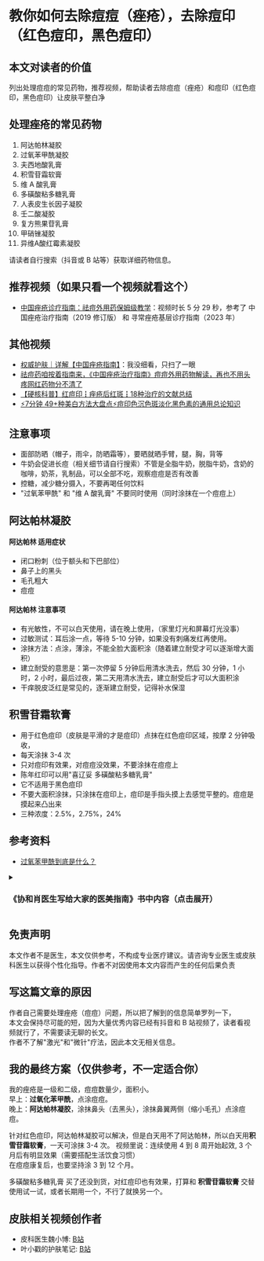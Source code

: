 # 教你如何去除痘痘（痤疮），去除痘印（红色痘印，黑色痘印）

## 本文对读者的价值
列出处理痘痘的常见药物，推荐视频，帮助读者去除痘痘（痤疮）和痘印（红色痘印，黑色痘印）让皮肤平整白净

## 处理痤疮的常见药物
1. 阿达帕林凝胶
1. 过氧苯甲酰凝胶
1. 夫西地酸乳膏
1. 积雪苷霜软膏
1. 维 A 酸乳膏
1. 多磺酸粘多糖乳膏
1. 人表皮生长因子凝胶
1. 壬二酸凝胶
1. 复方熊果苷乳膏
1. 甲硝锉凝胶
1. 异维A酸红霉素凝胶

请读者自行搜索（抖音或 B 站等）获取详细药物信息。

## 推荐视频（如果只看一个视频就看这个）
- [中国痤疮诊疗指南：祛痘外用药保姆级教学](https://www.bilibili.com/video/BV1Ei4y1r7rX/)：视频时长 5 分 29 秒，参考了 中国痤疮治疗指南（2019 修订版） 和 寻常痤疮基层诊疗指南（2023 年）

## 其他视频
- [权威护肤｜详解【中国痤疮指南】](bilibili.com/video/BV1BT411B7tZ/)：我没细看，只扫了一眼
- [祛痘药咱按着指南来，《中国痤疮治疗指南》痘痘外用药物解读，再也不用头疼网红药物分不清了](https://www.bilibili.com/video/BV1XY411K7fp)
- [【硬核科普】红痘印┇痤疮后红斑┇18种治疗的文献总结](https://www.bilibili.com/video/BV1DW421A7xD)
- [⚡7分钟 49+种美白方法大盘点⚡痘印色沉色斑淡化黑色素的通用总论知识](bilibili.com/video/BV1Lx421Q7f5/)

## 注意事项
- 面部防晒（帽子，雨伞，防晒霜等），要晒就晒手臂，腿，胸，背等
- 牛奶会促进长痘（相关细节请自行搜索）不管是全脂牛奶，脱脂牛奶，含奶的咖啡，奶茶，乳制品，可以全部不吃，观察痘痘是否有改善
- 控糖，减少糖分摄入，不要再喝任何饮料
- "过氧苯甲酰" 和 "维 A 酸乳膏" 不要同时使用（同时涂抹在一个痘痘上）

## 阿达帕林凝胶
#### 阿达帕林 适用症状
- 闭口粉刺（位于额头和下巴部位）
- 鼻子上的黑头
- 毛孔粗大
- 痘痘

#### 阿达帕林 注意事项
- 有光敏性，不可以白天使用，请在晚上使用，（家里灯光和屏幕灯光没事）
- 过敏测试：耳后涂一点，等待 5-10 分钟，如果没有刺痛发红再使用。
- 涂抹方法：点涂，薄涂，不能全脸大面积涂（随着建立耐受才可以逐渐增大面积）
- 建立耐受的意思是：第一次停留 5 分钟后用清水洗去，然后 30 分钟，1 小时，2 小时，最后过夜，第二天用清水洗去，建立耐受后才可以大面积涂
- 干痒脱皮泛红是常见的，逐渐建立耐受，记得补水保湿

## 积雪苷霜软膏
- 用于红色痘印（皮肤是平滑的才是痘印）点抹在红色痘印区域，按摩 2 分钟吸收，
- 每天涂抹 3-4 次
- 只对痘印有效果，对痘痘没效果，不要涂抹在痘痘上
- 陈年红印可以用"喜辽妥 多磺酸粘多糖乳膏"
- 它不适用于黑色痘印
- 不要大面积涂抹，只涂抹在痘印上，痘印是手指头摸上去感觉平整的。痘痘是摸起来凸出来
- 三种浓度：2.5%，2.75%，24%

## 参考资料
- [过氧苯甲酰到底是什么？](http://www.pumcderm.net/list/174/697.html)

<details>
  <summary><h3>《协和肖医生写给大家的医美指南》书中内容（点击展开）</h3></summary>
刷酸，以前叫果酸换肤。
利用中高浓度的酸性凝胶腐蚀掉表面的角质层。
不限于果酸，水杨酸，壬二酸，维 A 酸等等。

果酸：医用浓度是 20%～70%，家用护肤品的浓度是  5% 左右。
果酸就是单纯的化学剥脱，没有什么副作用。

水杨酸：医用浓度  10%～20%，家用浓度是  0.5%～2%。
剥脱效果稍微弱一点，不如果酸，
好处是有一定抗炎效果，如果长红色痘痘，水杨酸的效果比果酸好。

壬二酸：医用浓度 10%～30%，家用护肤品中比较少见。
主要用于脸上角质层比较厚的地方。
缺点是用完之后，皮肤灼烧刺痒的感觉比较明显。

根据皮肤的状况和位置的不同，所用酸的浓度也不同，
面部一般  20%～30% 的浓度，眼睑不适合刷酸，皮肤很薄。
如果后背皮肤特别厚的痘痘和闭口，浓度  70%。

多久做一次医美刷酸？间隔一个月。
如果以后规律进行，两周一次比较合理，最频繁也不要一周一次。
不建议同时用医美刷酸和家用含酸护肤品。
大于等于 2 次刷酸如果皮肤变得更糟糕或者敏感，及时停止，并且去皮肤科门诊就诊。

### 无论医美刷酸还是日常酸性护肤品
原理完全相同，区别是酸的类别和浓度。
一定要在有资质的医疗机构，用医用级别的果酸，水杨酸或者壬二酸。
无论任何浓度的维 A 酸，都必须经过皮肤科医生开处方。
</details>

## 免责声明
本文作者不是医生，本文仅供参考，不构成专业医疗建议。请咨询专业医生或皮肤科医生以获得个性化指导。作者不对因使用本文内容而产生的任何后果负责

## 写这篇文章的原因
作者自己需要处理痤疮（痘痘）问题，所以把了解到的信息简单罗列一下，    
本文会保持尽可能的短，因为大量优秀内容已经有抖音和 B 站视频了，读者看视频就行了，不需要读无聊的长文。    
作者不了解"激光"和"微针"疗法，因此本文无相关信息。   

## 我的最终方案（仅供参考，不一定适合你）
我的痤疮是一级和二级，痘痘数量少，面积小。  
早上：**过氧化苯甲酰**，点涂痘痘。  
晚上：**阿达帕林凝胶**，涂抹鼻头（去黑头），涂抹鼻翼两侧（缩小毛孔）点涂痘痘。    

针对红色痘印，阿达帕林凝胶可以解决，但是白天用不了阿达帕林，所以白天用**积雪苷霜软膏**，一天可涂抹 3-4 次。
视频里说：连续使用 4 到 8 周开始起效, 3 个月后有明显效果（需要搭配生活饮食习惯）  
在痘痘康复后，也要坚持涂 3 到 12 个月。  

多磺酸粘多糖乳膏 买了还没到货，对红痘印也有效果，打算和 **积雪苷霜软膏** 交替使用试一试，或者长期用一个，不行了就换另一个。  

## 皮肤相关视频创作者
- 皮科医生魏小博: [B站](https://space.bilibili.com/456404164/upload/video)
- 叶小戳的护肤笔记: [B站](https://space.bilibili.com/1223664358/upload/video)
